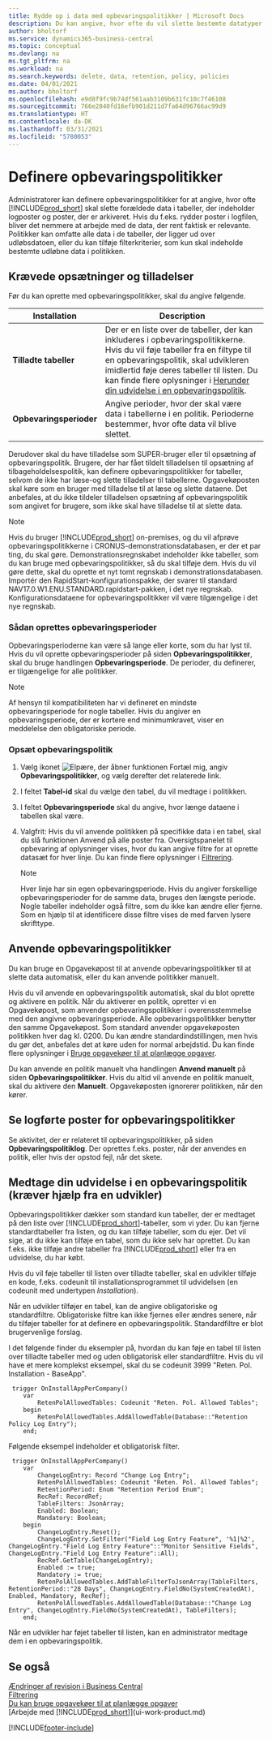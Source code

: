 ```yaml
---
title: Rydde op i data med opbevaringspolitikker | Microsoft Docs
description: Du kan angive, hvor ofte du vil slette bestemte datatyper.
author: bholtorf
ms.service: dynamics365-business-central
ms.topic: conceptual
ms.devlang: na
ms.tgt_pltfrm: na
ms.workload: na
ms.search.keywords: delete, data, retention, policy, policies
ms.date: 04/01/2021
ms.author: bholtorf
ms.openlocfilehash: e9d8f9fc9b74df561aab3109b631fc10c7f46108
ms.sourcegitcommit: 766e2840fd16efb901d211d7fa64d96766ac99d9
ms.translationtype: HT
ms.contentlocale: da-DK
ms.lasthandoff: 03/31/2021
ms.locfileid: "5780053"
---
```

# <a name="define-retention-policies"></a>Definere opbevaringspolitikker
Administratorer kan definere opbevaringspolitikker for at angive, hvor ofte [!INCLUDE[prod_short](includes/prod_short.md)] skal slette forældede data i tabeller, der indeholder logposter og poster, der er arkiveret. Hvis du f.eks. rydder poster i logfilen, bliver det nemmere at arbejde med de data, der rent faktisk er relevante. Politikker kan omfatte alle data i de tabeller, der ligger ud over udløbsdatoen, eller du kan tilføje filterkriterier, som kun skal indeholde bestemte udløbne data i politikken. 

## <a name="required-setups-and-permissions"></a>Krævede opsætninger og tilladelser
Før du kan oprette med opbevaringspolitikker, skal du angive følgende.

|Installation  |Description  |
|---------|---------|
|**Tilladte tabeller**     |Der er en liste over de tabeller, der kan inkluderes i opbevaringspolitikkerne. Hvis du vil føje tabeller fra en filtype til en opbevaringspolitik, skal udvikleren imidlertid føje deres tabeller til listen. Du kan finde flere oplysninger i [Herunder din udvidelse i en opbevaringspolitik](admin-data-retention-policies.md#including-your-extension-in-a-retention-policy-requires-help-from-a-developer).          |
|**Opbevaringsperioder**     |Angive perioder, hvor der skal være data i tabellerne i en politik. Perioderne bestemmer, hvor ofte data vil blive slettet.         |

Derudover skal du have tilladelse som SUPER-bruger eller til opsætning af opbevaringspolitik. Brugere, der har fået tildelt tilladelsen til opsætning af tilbageholdelsespolitik, kan definere opbevaringspolitikker for tabeller, selvom de ikke har læse-og slette tilladelser til tabellerne. Opgavekøposten skal køre som en bruger med tilladelse til at læse og slette dataene. Det anbefales, at du ikke tildeler tilladelsen opsætning af opbevaringspolitik som angivet for brugere, som ikke skal have tilladelse til at slette data.

> [!NOTE]
> Hvis du bruger [!INCLUDE[prod_short](includes/prod_short.md)] on-premises, og du vil afprøve opbevaringspolitikkerne i CRONUS-demonstrationsdatabasen, er der et par ting, du skal gøre. Demonstrationsregnskabet indeholder ikke tabeller, som du kan bruge med opbevaringspolitikker, så du skal tilføje dem. Hvis du vil gøre dette, skal du oprette et nyt tomt regnskab i demonstrationsdatabasen. Importér den RapidStart-konfigurationspakke, der svarer til standard NAV17.0.W1.ENU.STANDARD.rapidstart-pakken, i det nye regnskab. Konfigurationsdataene for opbevaringspolitikker vil være tilgængelige i det nye regnskab.

### <a name="to-create-retention-periods"></a>Sådan oprettes opbevaringsperioder
Opbevaringsperioderne kan være så lange eller korte, som du har lyst til. Hvis du vil oprette opbevaringsperioder på siden **Opbevaringspolitikker**, skal du bruge handlingen **Opbevaringsperiode**. De perioder, du definerer, er tilgængelige for alle politikker.

> [!NOTE]
> Af hensyn til kompatibiliteten har vi defineret en mindste opbevaringsperiode for nogle tabeller. Hvis du angiver en opbevaringsperiode, der er kortere end minimumkravet, viser en meddelelse den obligatoriske periode.

### <a name="set-up-a-retention-policy"></a>Opsæt opbevaringspolitik
1. Vælg ikonet ![Elpære, der åbner funktionen Fortæl mig](media/ui-search/search_small.png "Fortæl mig, hvad du vil foretage dig"), angiv **Opbevaringspolitikker**, og vælg derefter det relaterede link.
2. I feltet **Tabel-id** skal du vælge den tabel, du vil medtage i politikken.
3. I feltet **Opbevaringsperiode** skal du angive, hvor længe dataene i tabellen skal være.
4. Valgfrit: Hvis du vil anvende politikken på specifikke data i en tabel, skal du slå funktionen Anvend på alle poster fra. Oversigtspanelet til opbevaring af oplysninger vises, hvor du kan angive filtre for at oprette datasæt for hver linje. Du kan finde flere oplysninger i [Filtrering](ui-enter-criteria-filters.md#filtering).

   > [!NOTE]
   > Hver linje har sin egen opbevaringsperiode. Hvis du angiver forskellige opbevaringsperioder for de samme data, bruges den længste periode. Nogle tabeller indeholder også filtre, som du ikke kan ændre eller fjerne. Som en hjælp til at identificere disse filtre vises de med farven lysere skrifttype.

## <a name="applying-retention-policies"></a>Anvende opbevaringspolitikker
Du kan bruge en Opgavekøpost til at anvende opbevaringspolitikker til at slette data automatisk, eller du kan anvende politikker manuelt.

Hvis du vil anvende en opbevaringspolitik automatisk, skal du blot oprette og aktivere en politik. Når du aktiverer en politik, opretter vi en Opgavekøpost, som anvender opbevaringspolitikker i overensstemmelse med den angivne opbevaringsperiode. Alle opbevaringspolitikker benytter den samme Opgavekøpost. Som standard anvender opgavekøposten politikken hver dag kl. 0200. Du kan ændre standardindstillingen, men hvis du gør det, anbefales det at køre uden for normal arbejdstid. Du kan finde flere oplysninger i [Bruge opgavekøer til at planlægge opgaver](admin-job-queues-schedule-tasks.md). 

Du kan anvende en politik manuelt vha handlingen **Anvend manuelt** på siden **Opbevaringspolitikker**. Hvis du altid vil anvende en politik manuelt, skal du aktivere den **Manuelt**. Opgavekøposten ignorerer politikken, når den kører.

## <a name="viewing-retention-policy-log-entries"></a>Se logførte poster for opbevaringspolitikker
Se aktivitet, der er relateret til opbevaringspolitikker, på siden **Opbevaringspolitiklog**. Der oprettes f.eks. poster, når der anvendes en politik, eller hvis der opstod fejl, når det skete. 

## <a name="including-your-extension-in-a-retention-policy-requires-help-from-a-developer"></a>Medtage din udvidelse i en opbevaringspolitik (kræver hjælp fra en udvikler)
Opbevaringspolitikker dækker som standard kun tabeller, der er medtaget på den liste over [!INCLUDE[prod_short](includes/prod_short.md)]-tabeller, som vi yder. Du kan fjerne standardtabeller fra listen, og du kan tilføje tabeller, som du ejer. Det vil sige, at du ikke kan tilføje en tabel, som du ikke selv har oprettet. Du kan f.eks. ikke tilføje andre tabeller fra [!INCLUDE[prod_short](includes/prod_short.md)] eller fra en udvidelse, du har købt.

Hvis du vil føje tabeller til listen over tilladte tabeller, skal en udvikler tilføje en kode, f.eks. codeunit til installationsprogrammet til udvidelsen (en codeunit med undertypen *Installation*). 

Når en udvikler tilføjer en tabel, kan de angive obligatoriske og standardfiltre. Obligatoriske filtre kan ikke fjernes eller ændres senere, når du tilføjer tabeller for at definere en opbevaringspolitik. Standardfiltre er blot brugervenlige forslag.

I det følgende finder du eksempler på, hvordan du kan føje en tabel til listen over tilladte tabeller med og uden obligatorisk eller standardfiltre. Hvis du vil have et mere komplekst eksempel, skal du se codeunit 3999 "Reten. Pol. Installation - BaseApp". 

```
 trigger OnInstallAppPerCompany()
    var
        RetenPolAllowedTables: Codeunit "Reten. Pol. Allowed Tables";
    begin
        RetenPolAllowedTables.AddAllowedTable(Database::"Retention Policy Log Entry");
    end;
```

Følgende eksempel indeholder et obligatorisk filter.

```
 trigger OnInstallAppPerCompany()
    var
        ChangeLogEntry: Record "Change Log Entry";
        RetenPolAllowedTables: Codeunit "Reten. Pol. Allowed Tables";
        RetentionPeriod: Enum "Retention Period Enum";
        RecRef: RecordRef;
        TableFilters: JsonArray;
        Enabled: Boolean;
        Mandatory: Boolean;
    begin
        ChangeLogEntry.Reset();
        ChangeLogEntry.SetFilter("Field Log Entry Feature", '%1|%2', ChangeLogEntry."Field Log Entry Feature"::"Monitor Sensitive Fields", ChangeLogEntry."Field Log Entry Feature"::All);
        RecRef.GetTable(ChangeLogEntry);
        Enabled := true;
        Mandatory := true;
        RetenPolAllowedTables.AddTableFilterToJsonArray(TableFilters, RetentionPeriod::"28 Days", ChangeLogEntry.FieldNo(SystemCreatedAt), Enabled, Mandatory, RecRef);
        RetenPolAllowedTables.AddAllowedTable(Database::"Change Log Entry", ChangeLogEntry.FieldNo(SystemCreatedAt), TableFilters);
    end;
```
Når en udvikler har føjet tabeller til listen, kan en administrator medtage dem i en opbevaringspolitik. 

## <a name="see-also"></a>Se også
[Ændringer af revision i Business Central](across-log-changes.md)  
[Filtrering](ui-enter-criteria-filters.md#filtering)  
[Du kan bruge opgavekøer til at planlægge opgaver](admin-job-queues-schedule-tasks.md)  
[Arbejde med [!INCLUDE[prod_short](includes/prod_short.md)]](ui-work-product.md)  

[!INCLUDE[footer-include](includes/footer-banner.md)]